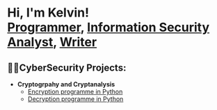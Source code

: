 <h1>Hi, I'm Kelvin! <br/><a href="https://github.com/jogamel">Programmer</a>, <a href="https://www.linkedin.com/in/kgyahaya">Information Security Analyst</a>, <a href="#">Writer</a></h1>

<h2>👨‍💻CyberSecurity Projects: </h2>

- <b>Cryptogrpahy and Cryptanalysis</b>
  - [Encryption programme in Python](https://github.com/jogamel/substitution_cipher_encryption)
  - [Decryption programme in Python](https://github.com/joshmadakor1/Algorithms-Practice)




